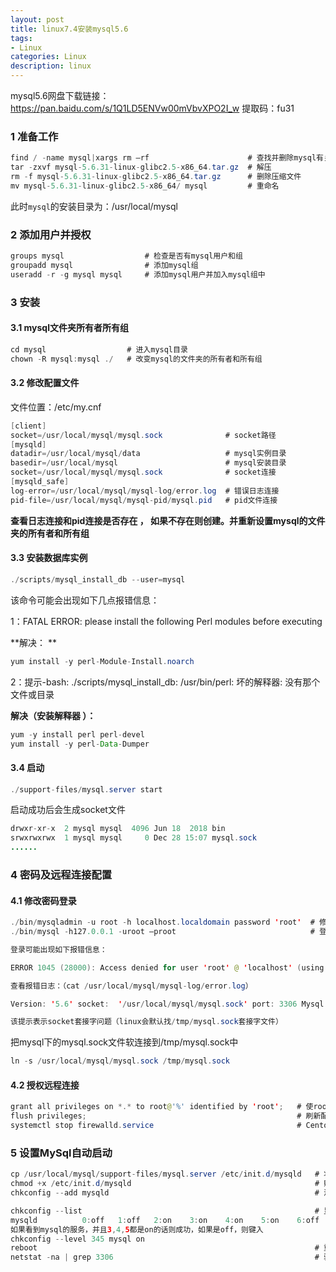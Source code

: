 ```yaml
---
layout: post
title: linux7.4安装mysql5.6
tags:
- Linux
categories: Linux
description: linux
---
```


mysql5.6网盘下载链接：https://pan.baidu.com/s/1Q1LD5ENVw00mVbvXPO2I_w 
提取码：fu31 

<!-- more --> 

### 1 准备工作

```java
find / -name mysql|xargs rm –rf                      # 查找并删除mysql有关的文件
tar -zxvf mysql-5.6.31-linux-glibc2.5-x86_64.tar.gz  # 解压
rm -f mysql-5.6.31-linux-glibc2.5-x86_64.tar.gz      # 删除压缩文件
mv mysql-5.6.31-linux-glibc2.5-x86_64/ mysql         # 重命名
```

此时``mysql``的安装目录为：/usr/local/mysql

### 2 添加用户并授权

```java
groups mysql                  # 检查是否有mysql用户和组
groupadd mysql                # 添加mysql组
useradd -r -g mysql mysql     # 添加mysql用户并加入mysql组中

```

### 3 安装

#### 3.1 mysql文件夹所有者所有组

```java
cd mysql                  # 进入mysql目录
chown -R mysql:mysql ./   # 改变mysql的文件夹的所有者和所有组
```

#### 3.2 修改配置文件

文件位置：/etc/my.cnf

```java
[client]
socket=/usr/local/mysql/mysql.sock              # socket路径
[mysqld]
datadir=/usr/local/mysql/data                   # mysql实例目录
basedir=/usr/local/mysql                        # mysql安装目录
socket=/usr/local/mysql/mysql.sock              # socket连接
[mysqld_safe]
log-error=/usr/local/mysql/mysql-log/error.log  # 错误日志连接
pid-file=/usr/local/mysql/mysql-pid/mysql.pid   # pid文件连接
```

**查看日志连接和pid连接是否存在 ， 如果不存在则创建。并重新设置mysql的文件夹的所有者和所有组**

#### 3.3 安装数据库实例

```java
./scripts/mysql_install_db --user=mysql
```

该命令可能会出现如下几点报错信息：

1：FATAL ERROR: please install the following Perl modules before executing

**解决： **

```java
yum install -y perl-Module-Install.noarch
```

2：提示-bash: ./scripts/mysql_install_db: /usr/bin/perl: 坏的解释器: 没有那个文件或目录 

**解决（安装解释器 ）：**

```java
yum -y install perl perl-devel
yum install -y perl-Data-Dumper
```

#### 3.4 启动

```java
./support-files/mysql.server start
```

启动成功后会生成socket文件 

```java
drwxr-xr-x  2 mysql mysql  4096 Jun 18  2018 bin
srwxrwxrwx  1 mysql mysql     0 Dec 28 15:07 mysql.sock
......
```

### 4 密码及远程连接配置

#### 4.1 修改密码登录

```java
./bin/mysqladmin -u root -h localhost.localdomain password 'root'  # 修改密码
./bin/mysql -h127.0.0.1 -uroot –proot                              # 登录
```

```java
登录可能出现如下报错信息：

ERROR 1045 (28000): Access denied for user 'root' @ 'localhost' (using password : NO)

查看报错日志：（cat /usr/local/mysql/mysql-log/error.log） 

Version: '5.6' socket:  '/usr/local/mysql/mysql.sock' port: 3306 Mysql Community Server (GPL)

该提示表示socket套接字问题（linux会默认找/tmp/mysql.sock套接字文件）
```

把mysql下的mysql.sock文件软连接到/tmp/mysql.sock中

```java
ln -s /usr/local/mysql/mysql.sock /tmp/mysql.sock
```

#### 4.2 授权远程连接

```java
grant all privileges on *.* to root@'%' identified by 'root';   # 使root用户在所有ip都能联通mysql
flush privileges;                                               # 刷新配置
systemctl stop firewalld.service                                # Centos7关闭防火墙
```

### 5 设置MySql自动启动 

```java
cp /usr/local/mysql/support-files/mysql.server /etc/init.d/mysqld   # 将服务文件拷贝到init.d下，并重命名为mysqll
chmod +x /etc/init.d/mysqld                                         # 赋予可执行权限
chkconfig --add mysqld                                              # 添加服务
```

```java
chkconfig --list                                                    # 显示服务列表
mysqld         	0:off	1:off	2:on	3:on	4:on	5:on	6:off
如果看到mysql的服务，并且3,4,5都是on的话则成功，如果是off，则键入
chkconfig --level 345 mysql on
reboot                                                              # 重启电脑
netstat -na | grep 3306                                             # 验证(如果看到有监听说明服务启动了)
```

